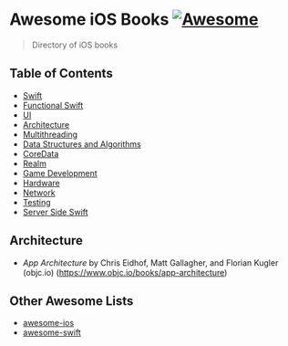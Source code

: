 # Awesome iOS Books [![Awesome](https://cdn.rawgit.com/sindresorhus/awesome/d7305f38d29fed78fa85652e3a63e154dd8e8829/media/badge.svg)](https://github.com/sindresorhus/awesome)

> Directory of iOS books

## Table of Contents
- [Swift](#swift)
- [Functional Swift](#functional-swift)
- [UI](#ui)
- [Architecture](#architecture)
- [Multithreading](#multithreading)
- [Data Structures and Algorithms](#data-structures-and-algorithms)
- [CoreData](#coredata)
- [Realm](#realm)
- [Game Development](#game-development)
- [Hardware](#hardware)
- [Network](#network)
- [Testing](#testing)
- [Server Side Swift](#server-side-swift)

## Architecture
- *App Architecture* by Chris Eidhof, Matt Gallagher, and Florian Kugler (objc.io)  (https://www.objc.io/books/app-architecture)

## Other Awesome Lists
- [awesome-ios](https://github.com/vsouza/awesome-ios)
- [awesome-swift](https://github.com/matteocrippa/awesome-swift)

